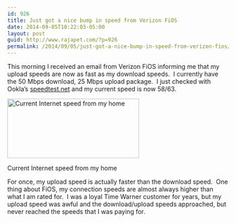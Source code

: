 ```yaml
---
id: 926
title: Just got a nice bump in speed from Verizon FiOS
date: 2014-09-05T10:22:03-05:00
layout: post
guid: http://www.rajapet.com/?p=926
permalink: /2014/09/05/just-got-a-nice-bump-in-speed-from-verizon-fios/
---
```

This morning I received an email from Verizon FiOS informing me that my upload speeds are now as fast as my download speeds.  I currently have the 50 Mbps download, 25 Mbps upload package.  I just checked with Ookla&#8217;s [speedtest.net](http://www.speedtest.net/ "Speedtest.net by Ookla") and my current speed is now 58/63.

<div style="width: 310px" class="wp-caption alignright">
  <a href="http://www.speedtest.net/my-result/3738288134"><img loading="lazy" src="https://i2.wp.com/www.speedtest.net/result/3738288134.png?resize=300%2C135" alt="Current Internet speed from my home" width="300" height="135"  /></a>
  
  <p class="wp-caption-text">
    Current Internet speed from my home
  </p>
</div>

For once, my upload speed is actually faster than the download speed.  One thing about FiOS, my connection speeds are almost always higher than what I am rated for.  I was a loyal Time Warner customer for years, but my upload speed was awful and the download/upload speeds approached, but never reached the speeds that I was paying for.